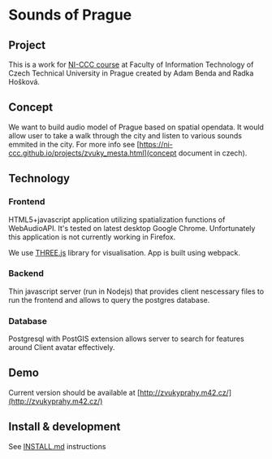 # Sounds of Prague
## Project
This is a work for [NI-CCC course](https://ni-ccc.github.io/) at Faculty of Information Technology of Czech Technical University in Prague created by Adam Benda and Radka Hošková.

## Concept
We want to build audio model of Prague based on spatial opendata. It would allow user to take a walk through the city and listen to various sounds emmited in the city.
For more info see [https://ni-ccc.github.io/projects/zvuky_mesta.html](concept document in czech).

## Technology
### Frontend
HTML5+javascript application utilizing spatialization functions of WebAudioAPI. It's tested on latest desktop Google Chrome. Unfortunately this application is not currently working in Firefox.

We use [THREE.js](https://threejs.org) library for visualisation. App is built using webpack.

### Backend
Thin javascript server (run in Nodejs) that provides client nescessary files to run the frontend and allows to query the postgres database.

### Database
Postgresql with PostGIS extension allows server to search for features around Client avatar effectively.

## Demo
Current version should be available at [http://zvukyprahy.m42.cz/](http://zvukyprahy.m42.cz/)

## Install & development
See [INSTALL.md](INSTALL.md) instructions




